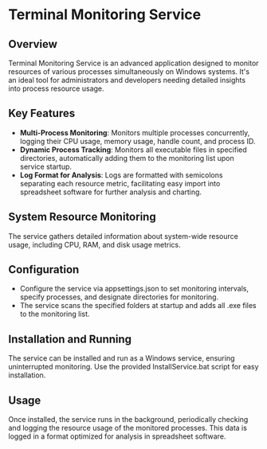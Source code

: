 # Terminal Monitoring Service

## Overview
Terminal Monitoring Service is an advanced application designed to monitor resources of various processes simultaneously on Windows systems. It's an ideal tool for administrators and developers needing detailed insights into process resource usage.

## Key Features
- **Multi-Process Monitoring**: Monitors multiple processes concurrently, logging their CPU usage, memory usage, handle count, and process ID.
- **Dynamic Process Tracking**: Monitors all executable files in specified directories, automatically adding them to the monitoring list upon service startup.
- **Log Format for Analysis**: Logs are formatted with semicolons separating each resource metric, facilitating easy import into spreadsheet software for further analysis and charting.

## System Resource Monitoring
The service gathers detailed information about system-wide resource usage, including CPU, RAM, and disk usage metrics.

## Configuration
- Configure the service via appsettings.json to set monitoring intervals, specify processes, and designate directories for monitoring.
- The service scans the specified folders at startup and adds all .exe files to the monitoring list.

## Installation and Running
The service can be installed and run as a Windows service, ensuring uninterrupted monitoring. Use the provided InstallService.bat script for easy installation.

## Usage
Once installed, the service runs in the background, periodically checking and logging the resource usage of the monitored processes. This data is logged in a format optimized for analysis in spreadsheet software.
